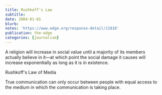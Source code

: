 ```yaml
---
title: Rushkoff's Law
subtitle:
date: 2004-01-01
blurb:
notes: 'https://www.edge.org/response-detail/11810'
publication: the-edge
categories: [journalism]
---
```


A religion will increase in social value until a majority of its members actually believe in it—at which point the social damage it causes will increase exponentially as long as it is in existence.

Rushkoff's Law of Media

True communication can only occur between people with equal access to the medium in which the communication is taking place.
